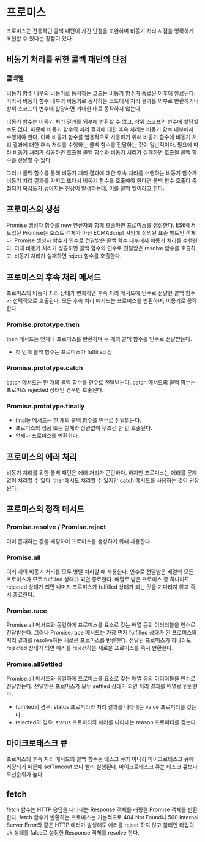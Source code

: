 # 프로미스

프로미스는 전통적인 콜백 패턴이 가진 단점을 보완하며 비동기 처리 시점을 명확하게 표현할 수 있다는 장점이 있다.

## 비동기 처리를 위한 콜백 패턴의 단점

### 콜백헬

비동기 함수 내부의 비동기로 동작하는 코드는 비동기 함수가 종료된 이후에 완료된다.
따라서 비동기 함수 내부의 비동기로 동작하는 코드에서 처리 결과를 외부로 반환하거나
상위 스코프의 변수에 할당하면 기대한 대로 동작하지 않는다.

비동기 함수는 비동기 처리 결과를 외부에 반환할 수 없고, 상위 스코프의 변수에 할당할 수도 없다.
때문에 비동기 함수의 처리 결과에 대한 후속 처리는 비동기 함수 내부에서 수행해야 한다.
이때 비동기 함수를 범용적으로 사용하기 위해 비동기 함수에 비동기 처리 결과에 대한 후속 처리를 수행하는 콜백 함수를 전달하는 것이 일반적이다.
필요에 따라 비동기 처리가 성공하면 호출될 콜백 함수와 비동기 처리가 실패하면 호출될 콜백 함수를 전달할 수 있다.

그러나 콜백 함수를 통해 비동기 처리 결과에 대한 후속 처리를 수행하는 비동기 함수가 비동기 처리 결과를 가지고 또다시 비동기 함수를 호출해야 한다면 콜백 함수 호출이 중첩되어 복잡도가 높아지는 현상이 발생하는데,
이를 콜백 헬이라고 한다.

## 프로미스의 생성

Promise 생성자 함수를 new 연산자와 함께 호출하면 프로미스를 생성한다.
ES6에서 도입된 Promise는 호스트 객체가 아닌 ECMAScript 사양에 정의된 표준 빌트인 객체다.
Promise 생성자 함수가 인수로 전달받은 콜백 함수 내부에서 비동기 처리를 수행한다.
이때 비동기 처리가 성공하면 콜백 함수의 인수로 전달받은 resolve 함수를 호출하고,
비동기 처리가 실패하면 reject 함수를 호출한다.

## 프로미스의 후속 처리 메서드

프로미스의 비동기 처리 상태가 변화하면 후속 처리 메서드에 인수로 전달한 콜백 함수가 선택적으로 호출된다.
모든 후속 처리 메서드는 프로미스를 반환하며, 비동기로 동작한다.

### Promise.prototype.then

then 메서드는 언제나 프로미스를 반환하며 두 개의 콜백 함수를 인수로 전달받는다.

- 첫 번째 콜백 함수는 프로미스가 fulfilled 상

### Promise.prototype.catch

catch 메서드는 한 개의 콜백 함수를 인수로 전달받는다.
catch 메서드의 콜백 함수는 프로미스 rejected 상태인 경우만 호출된다.

### Promise.prototype.finally

- finally 메서드는 한 개의 콜백 함수를 인수로 전달받는다.
- 프로미스의 성공 또는 실패와 상관없이 무조건 한 번 호출된다.
- 언제나 프로미스를 반환한다.

## 프로미스의 에러 처리

비동기 처리를 위한 콜백 패턴은 에러 처리가 곤란하다. 하지만 프로미스는 에러를 문제없이 처리할 수 있다.
then에서도 처리할 수 있지만 catch 메서드를 사용하는 것이 권장된다.

## 프로미스의 정적 메서드

### Promise.resolve / Promise.reject

이미 존재하는 값을 래핑하여 프로미스를 생성하기 위해 사용한다.

### Promise.all

여러 개의 비동기 처리를 모두 병렬 처리할 때 사용한다.
인수로 전달받은 배열의 모든 프로미스가 모두 fulfilled 상태가 되면 종료한다.
배열로 받은 프로미스 중 하나라도 rejected 상태가 되면 나머지 프로미스가 fulfilled 상태가 되는 것을 기다리지 않고 즉시 종료한다.

### Promise.race

Promise.all 메서드와 동일하게 프로미스를 요소로 갖는 배열 등의 이터러블을 인수로 전달받는다.
그러나 Promise.race 메서드는 가장 먼저 fulfilled 상태가 된 프로미스의 처리 결과를 resolve하는 새로운 프로미스를 반환한다.
전달된 프로미스가 하나라도 rejected 상태가 되면 에러를 reject하는 새로운 프로미스를 즉시 반환한다.

### Promise.allSettled

Promise.all 메서드와 동일하게 프로미스를 요소로 갖는 배열 등의 이터러블을 인수로 전달받는다. 전달받은 프로미스가 모두 settled 상태가 되면 처리 결과를 배열로 반환한다.

- fulfilled의 경우: status 프로퍼티와 처리 결과를 나타내는 value 프로퍼티를 갖는다.
- rejected의 경우: status 프로퍼티와 에러를 나타내는 reason 프로퍼티를 갖는다.

## 마이크로태스크 큐

프로미스의 후속 처리 메서드의 콜백 함수는 태스크 큐가 아니라 마이크로태스크 큐에 저장되기 때문에 setTimeout 보다 빨리 실행된다.
마이크로태스크 큐는 태스크 큐보다 우선순위가 높다.

## fetch

fetch 함수는 HTTP 응답을 나타내는 Response 객체를 래핑한 Promise 객체를 반환한다.
fetch 함수가 반환하는 프로미스는 기본적으로 404 Not Found나 500 Internal Server Error와 같은 HTTP 에러가 발생해도 에러를 reject 하지 않고 불리언 타입의 ok 상태를 false로 설정한 Response 객체를 resolve 한다.
